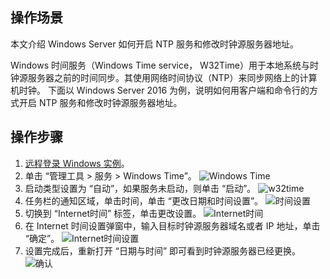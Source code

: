 ## 操作场景

本文介绍 Windows Server 如何开启 NTP 服务和修改时钟源服务器地址。

Windows 时间服务（Windows Time service， W32Time）用于本地系统与时钟源服务器之前的时间同步。其使用网络时间协议（NTP）来同步网络上的计算机时钟。 下面以 Windows Server 2016 为例，说明如何用客户端和命令行的方式开启 NTP 服务和修改时钟源服务器地址。

## 操作步骤

1. [远程登录 Windows 实例](https://cloud.tencent.com/document/product/213/5435)。
2. 单击 “管理工具 > 服务 > Windows Time”。
![Windows Time](https://main.qcloudimg.com/raw/0791d5ed9387f4f876e87e41d368f837.png)
3. 启动类型设置为 “自动”，如果服务未启动，则单击 “启动”。
![w32time](https://main.qcloudimg.com/raw/5c1bb71c0e459a3b1e6504179751a727.png)
4. 任务栏的通知区域，单击时间，单击 “更改日期和时间设置”。
![时间设置](https://main.qcloudimg.com/raw/977f0739c7cccdb5ef10a563d60220d2.png)	
5. 切换到 “Internet时间” 标签，单击更改设置。
![Internet时间](	https://main.qcloudimg.com/raw/ed410b96b0f38e6be2837a13e9237b33.png)
6. 在 Internet 时间设置弹窗中，输入目标时钟源服务器域名或者 IP 地址，单击 “确定”。
![Internet时间设置](https://main.qcloudimg.com/raw/f34302c371c011d3b6e4046036910baa.png)
7. 设置完成后，重新打开 “日期与时间” 即可看到时钟源服务器已经更换。
![确认](	https://main.qcloudimg.com/raw/ed410b96b0f38e6be2837a13e9237b33.png)


